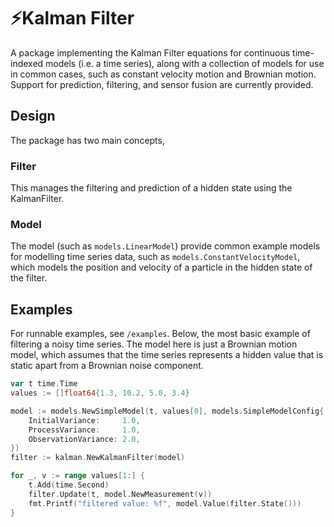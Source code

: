 # ⚡️Kalman Filter

A package implementing the Kalman Filter equations for continuous time-indexed models (i.e. a time series),
along with a collection of models for use in common cases, such as constant velocity motion and Brownian motion.
Support for prediction, filtering, and sensor fusion are currently provided.

## Design
The package has two main concepts,

### Filter
This manages the filtering and prediction of a hidden state using the KalmanFilter.

### Model

The model (such as `models.LinearModel`) provide common example models for modelling
time series data, such as `models.ConstantVelocityModel`, which models the position
and velocity of a particle in the hidden state of the filter.

## Examples

For runnable examples, see `/examples`. Below, the most basic example of filtering
a noisy time series. The model here is just a Brownian motion model, which assumes
that the time series represents a hidden value that is static apart from a Brownian noise
component.

```go
var t time.Time
values := []float64{1.3, 10.2, 5.0, 3.4}

model := models.NewSimpleModel(t, values[0], models.SimpleModelConfig{
    InitialVariance:     1.0,
    ProcessVariance:     1.0,
    ObservationVariance: 2.0,
})
filter := kalman.NewKalmanFilter(model)

for _, v := range values[1:] {
    t.Add(time.Second)
    filter.Update(t, model.NewMeasurement(v))
    fmt.Printf("filtered value: %f", model.Value(filter.State()))
}
```
